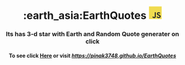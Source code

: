 <h1 align="center">
  :earth_asia:EarthQuotes 
  <a href="https://developer.mozilla.org/en-US/docs/Web/JavaScript" target="_blank">
    <img src="https://raw.githubusercontent.com/devicons/devicon/master/icons/javascript/javascript-original.svg" alt="javascript" width="35" height="35"/> </a></h1>

<h3 align="center">Its has 3-d star with Earth and Random Quote generater on click</h3>

<h4 align="center">

To see click [Here](https://pinak3748.github.io/EarhQuotes/) or visit _https://pinak3748.github.io/EarthQuotes_

</h4>

